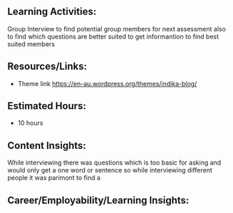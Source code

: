 ## Learning Activities:
Group Interview to find potential group members for next assessment also to find which questions are better suited to get informantion to find best suited members

## Resources/Links:
- Theme link https://en-au.wordpress.org/themes/indika-blog/

## Estimated Hours:
- 10 hours

## Content Insights:
While interviewing there was questions which is too basic for asking and would only get a one word or sentence so while interviewing different people it was parimont to find a

## Career/Employability/Learning Insights:
